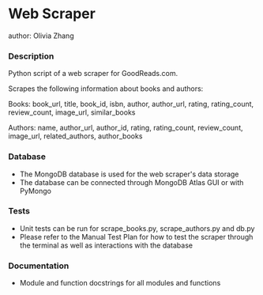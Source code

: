 # Web Scraper

author: Olivia Zhang


### Description

Python script of a web scraper for GoodReads.com.

Scrapes the following information about books and authors:

Books: book_url, title, book_id, isbn, author, author_url, rating, rating_count, review_count, image_url, similar_books

Authors: name, author_url, author_id, rating, rating_count, review_count, image_url, related_authors, author_books

### Database
* The MongoDB database is used for the web scraper's data storage
* The database can be connected through MongoDB Atlas GUI or with PyMongo

### Tests
* Unit tests can be run for scrape_books.py, scrape_authors.py and db.py
* Please refer to the Manual Test Plan for how to test the scraper through the terminal as well as interactions with the database


### Documentation
* Module and function docstrings for all modules and functions